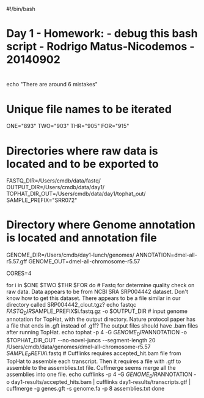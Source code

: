 #!/bin/bash

#
# Day 1 - Homework: - debug this bash script - Rodrigo Matus-Nicodemos - 20140902
#

echo "There are around 6 mistakes"

# Unique file names to be iterated
ONE="893"
TWO="903"
THR="905"
FOR="915"

# Directories where raw data is located and to be exported to
FASTQ_DIR=/Users/cmdb/data/fastq/
OUTPUT_DIR=/Users/cmdb/data/day1/
TOPHAT_DIR_OUT=/Users/cmdb/data/day1/tophat_out/
SAMPLE_PREFIX="SRR072"

# Directory where Genome annotation is located and annotation file
GENOME_DIR=/Users/cmdb/day1-lunch/genomes/
ANNOTATION=dmel-all-r5.57.gff
GENOME_OUT=dmel-all-chromosome-r5.57

CORES=4

for i in $ONE $TWO $THR $FOR
do
  	# Fastq for determine quality check on raw data. Data appears to be from NCBI SRA SRP004442 dataset. Don't know how to get this dataset. There appears to be a file similar in our directory called SRP004442_clout.tgz?
  	echo fastqc $FASTQ_DIR$SAMPLE_PREFIX$i\.fastq.gz -o $OUTPUT_DIR
  	# input genome annotation for TopHat, with the output directory. Nature protocol paper has a file that ends in .gft instead of .gff? The output files should have .bam files after running TopHat.
  	echo tophat -p 4 -G $GENOME_DIR$ANNOTATION -o $TOPHAT_DIR_OUT --no-novel-juncs --segment-length 20 /Users/cmdb/data/genomes/dmel-all-chromosome-r5.57 $SAMPLE_PREFIX$i\.fastq
  	# Cufflinks requires accepted_hit.bam file from TopHat to assemble each transcript. Then it requires a file with .gtf to assemble to the assemblies.txt file. Cuffmerge seems merge all the assemblies into one file. 
 	echo cufflinks -p 4 -G $GENOME_DIR$ANNOTATION -o day1-results/accepted_hits.bam | cufflinks day1-results/transcripts.gtf | cuffmerge -g genes.gft -s genome.fa -p 8 assemblies.txt
done